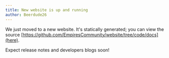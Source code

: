 ```yaml
---
title: New website is up and running
author: Beerdude26
---
```


We just moved to a new website. 
It's statically generated; you can view the source [https://github.com/EmpiresCommunity/website/tree/code/docs](here).

Expect release notes and developers blogs soon!